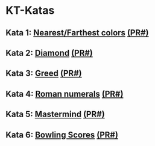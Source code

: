 # KT-Katas

## Kata 1: [Nearest/Farthest colors](01.colors/README.md) [(PR#)](https://github.com/RamonAranda/kt-katas/pull/1)
## Kata 2: [Diamond](02.diamond/README.md) [(PR#)](https://github.com/RamonAranda/kt-katas/pull/3)
## Kata 3: [Greed](03.greed/README.md) [(PR#)](https://github.com/RamonAranda/kt-katas/pull/4)
## Kata 4: [Roman numerals](04.roman-numerals/README.md) [(PR#)](https://github.com/RamonAranda/kt-katas/pull/5)
## Kata 5: [Mastermind](05.mastermind/README.md) [(PR#)](https://github.com/RamonAranda/kt-katas/pull/6)
## Kata 6: [Bowling Scores](06.bowling-scores/README.md) [(PR#)]()
